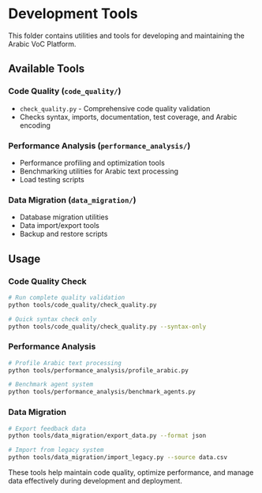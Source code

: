 # Development Tools

This folder contains utilities and tools for developing and maintaining the Arabic VoC Platform.

## Available Tools

### Code Quality (`code_quality/`)
- `check_quality.py` - Comprehensive code quality validation
- Checks syntax, imports, documentation, test coverage, and Arabic encoding

### Performance Analysis (`performance_analysis/`)
- Performance profiling and optimization tools
- Benchmarking utilities for Arabic text processing
- Load testing scripts

### Data Migration (`data_migration/`)
- Database migration utilities
- Data import/export tools
- Backup and restore scripts

## Usage

### Code Quality Check
```bash
# Run complete quality validation
python tools/code_quality/check_quality.py

# Quick syntax check only
python tools/code_quality/check_quality.py --syntax-only
```

### Performance Analysis
```bash
# Profile Arabic text processing
python tools/performance_analysis/profile_arabic.py

# Benchmark agent system
python tools/performance_analysis/benchmark_agents.py
```

### Data Migration
```bash
# Export feedback data
python tools/data_migration/export_data.py --format json

# Import from legacy system
python tools/data_migration/import_legacy.py --source data.csv
```

These tools help maintain code quality, optimize performance, and manage data effectively during development and deployment.